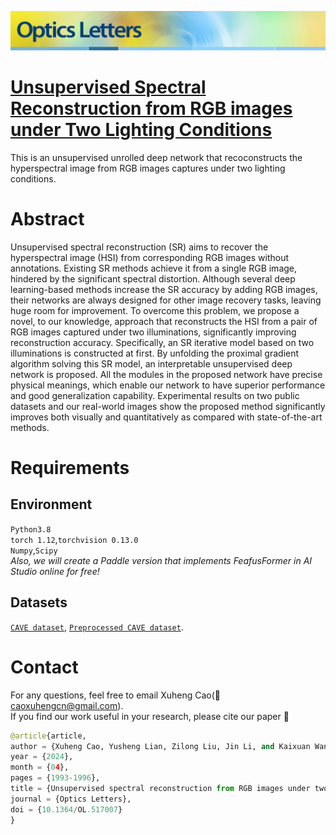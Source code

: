![TITLE](https://github.com/Caoxuheng/imgs/blob/main/OL.png)
# [Unsupervised Spectral Reconstruction from RGB images under Two Lighting Conditions](https://doi.org/10.1364/OL.517007)
This is an unsupervised unrolled deep network that recoconstructs the hyperspectral image from RGB images captures under two lighting conditions.  
# Abstract
Unsupervised spectral reconstruction (SR) aims to recover the hyperspectral image (HSI) from corresponding RGB images without annotations. Existing SR methods achieve it from a single RGB image, hindered by the significant spectral distortion. Although several deep learning-based methods increase the SR accuracy by adding RGB images, their networks are always designed for other image recovery tasks, leaving huge room for improvement. To overcome this problem, we propose a novel, to our knowledge, approach that reconstructs the HSI from a pair of RGB images captured under two illuminations, significantly improving reconstruction accuracy. Specifically, an SR iterative model based on two illuminations is constructed at first. By unfolding the proximal gradient algorithm solving this SR model, an interpretable unsupervised deep network is proposed. All the modules in the proposed network have precise physical meanings, which enable our network to have superior performance and good generalization capability. Experimental results on two public datasets and our real-world images show the proposed method significantly improves both visually and quantitatively as compared with state-of-the-art methods.   

# Requirements
## Environment
`Python3.8`  
`torch 1.12`,`torchvision 0.13.0`  
`Numpy`,`Scipy`  
*Also, we will create a Paddle version that implements FeafusFormer in AI Studio online for free!*
## Datasets
[`CAVE dataset`](https://www1.cs.columbia.edu/CAVE/databases/multispectral/), 
 [`Preprocessed CAVE dataset`](https://aistudio.baidu.com/aistudio/datasetdetail/147509).

# Contact
For any questions, feel free to email Xuheng Cao(📧caoxuhengcn@gmail.com).  
If you find our work useful in your research, please cite our paper 🙂
```python  
@article{article,
author = {Xuheng Cao, Yusheng Lian, Zilong Liu, Jin Li, and Kaixuan Wang},
year = {2024},
month = {04},
pages = {1993-1996},
title = {Unsupervised spectral reconstruction from RGB images under two lighting conditions},
journal = {Optics Letters},
doi = {10.1364/OL.517007}
}
